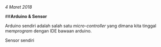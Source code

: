 *4 Maret 2018*

##**Arduino &amp; Sensor**

Arduino sendiri adalah salah satu *micro-controller* yang dimana
kita tinggal mem*program* dengan IDE bawaan arduino.

Sensor sendiri 
